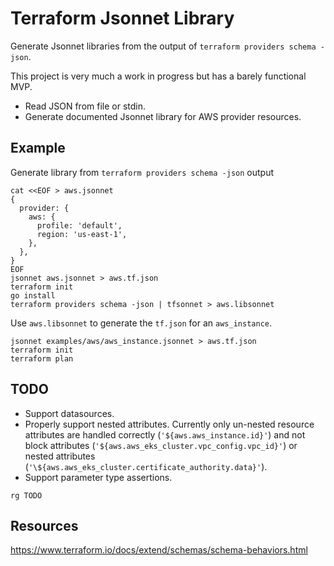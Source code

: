 # Terraform Jsonnet Library

Generate Jsonnet libraries from the output of `terraform providers schema -json`.

This project is very much a work in progress but has a barely functional MVP.

- Read JSON from file or stdin.
- Generate documented Jsonnet library for AWS provider resources.

## Example

Generate library from `terraform providers schema -json` output

```
cat <<EOF > aws.jsonnet
{
  provider: {
    aws: {
      profile: 'default',
      region: 'us-east-1',
    },
  },
}
EOF
jsonnet aws.jsonnet > aws.tf.json
terraform init
go install
terraform providers schema -json | tfsonnet > aws.libsonnet
```

Use `aws.libsonnet` to generate the `tf.json` for an `aws_instance`.

```
jsonnet examples/aws/aws_instance.jsonnet > aws.tf.json
terraform init
terraform plan
```

## TODO

- Support datasources.
- Properly support nested attributes. Currently only un-nested resource attributes are handled correctly (`'${aws.aws_instance.id}'`) and not block attributes (`'${aws.aws_eks_cluster.vpc_config.vpc_id}'`) or nested attributes (`'\${aws.aws_eks_cluster.certificate_authority.data}'`).
- Support parameter type assertions.

```
rg TODO
```

## Resources

https://www.terraform.io/docs/extend/schemas/schema-behaviors.html
